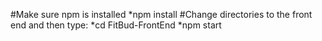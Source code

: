 #Make sure npm is installed
    *npm install
#Change directories to the front end and then type:
    *cd FitBud-FrontEnd
    *npm start
